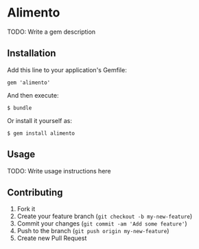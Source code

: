 # Alimento

TODO: Write a gem description

## Installation

Add this line to your application's Gemfile:

    gem 'alimento'

And then execute:

    $ bundle

Or install it yourself as:

    $ gem install alimento

## Usage

TODO: Write usage instructions here

## Contributing

1. Fork it
2. Create your feature branch (`git checkout -b my-new-feature`)
3. Commit your changes (`git commit -am 'Add some feature'`)
4. Push to the branch (`git push origin my-new-feature`)
5. Create new Pull Request
